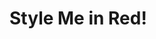<!DOCTYPE html>
<html lang="en">

<head>
  <meta charset="UTF-8">
  <title>Internal</title>
</head>

<body>
<h1>Style Me in Red!</h1>
</body>

</html>
